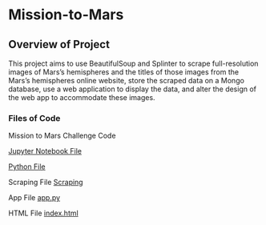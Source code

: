 # Mission-to-Mars

## Overview of Project
This project aims to use BeautifulSoup and Splinter to scrape full-resolution images of Mars’s hemispheres and the titles of those images from the Mars’s hemispheres online website, store the scraped data on a Mongo database, use a web application to display the data, and alter the design of the web app to accommodate these images.

### Files of Code

Mission to Mars Challenge Code

[Jupyter Notebook File](https://github.com/lindaxie7/Income-Prediction/blob/main/data_cleaning.ipynb)

[Python File](https://github.com/lindaxie7/Income-Prediction/blob/main/income_ML_model.ipynb)

Scraping File
[Scraping](https://github.com/lindaxie7/Income-Prediction/blob/main/income_ML_model.ipynb)

App File
[app.py](https://github.com/lindaxie7/Income-Prediction/blob/main/income_ML_model.ipynb)

HTML File
[index.html](https://github.com/lindaxie7/Income-Prediction/blob/main/income_ML_model.ipynb)



